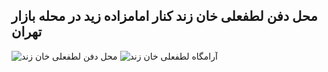 ## محل دفن لطفعلی خان زند کنار امامزاده زید در محله بازار تهران


![محل دفن لطفعلی خان زند](https://github.com/Melanee-Melanee/History-of-Iran-and-World/assets/74653444/9d653c05-720e-4eeb-bf95-56e029a60668)
![آرامگاه لطفعلی خان زند](https://github.com/Melanee-Melanee/History-of-Iran-and-World/assets/74653444/3df45e71-1130-4f6c-a289-40264dbf8b05)
